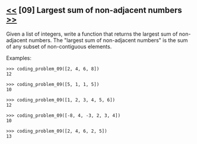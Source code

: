 ## [<<](../08) [09] Largest sum of non-adjacent numbers [>>](../10)

Given a list of integers, write a function that returns the largest sum of non-adjacent numbers.
The "largest sum of non-adjacent numbers" is the sum of any subset of non-contiguous elements.

Examples:

    >>> coding_problem_09([2, 4, 6, 8])
    12
    
    >>> coding_problem_09([5, 1, 1, 5])
    10

    >>> coding_problem_09([1, 2, 3, 4, 5, 6])
    12

    >>> coding_problem_09([-8, 4, -3, 2, 3, 4])
    10

    >>> coding_problem_09([2, 4, 6, 2, 5])
    13
